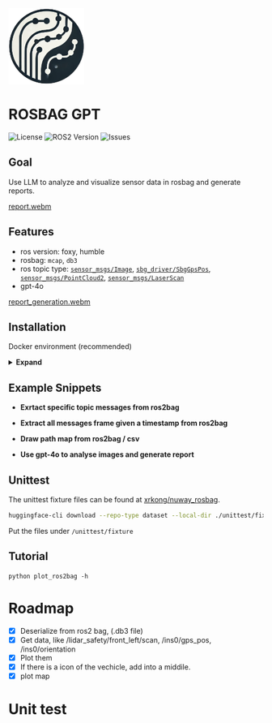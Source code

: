 <img src="resources/rosbaggpt.png" width="150" height="150"/>  

# ROSBAG GPT
![License](https://img.shields.io/github/license/ros2/rosbag2)
![ROS2 Version](https://img.shields.io/badge/ROS2-Humble%20Hawksbill-brightgreen)
![Issues](https://img.shields.io/github/issues/xrkong/rosbag_gpt)

## Goal

Use LLM to analyze and visualize sensor data in rosbag and generate reports.

[report.webm](https://github.com/user-attachments/assets/eecf9b97-3d9c-46b4-97d9-c10d4ef185a8)

## Features
- ros version: foxy, humble
- rosbag: ```mcap```, ```db3```
- ros topic type: [```sensor_msgs/Image```](http://docs.ros.org/en/melodic/api/sensor_msgs/html/msg/Image.html), [```sbg_driver/SbgGpsPos```](http://docs.ros.org/en/api/sbg_driver/html/msg/SbgGpsPos.html), [```sensor_msgs/PointCloud2```](http://docs.ros.org/en/melodic/api/sensor_msgs/html/msg/PointCloud2.html), [```sensor_msgs/LaserScan```](http://docs.ros.org/en/melodic/api/sensor_msgs/html/msg/LaserScan.html)
- gpt-4o

[report_generation.webm](https://github.com/user-attachments/assets/0bb99378-3e2d-4075-9145-157609968325)

## Installation

Docker environment (recommended)
<details><summary> <b>Expand</b> </summary>

``` shell
# create the docker container
nvidia-docker run --name yolov7 -it -v your_coco_path/:/coco/ -v your_code_path/:/yolov7 --shm-size=64g nvcr.io/nvidia/pytorch:21.08-py3

# apt install required packages
apt update
apt install -y zip htop screen libgl1-mesa-glx

# pip install required packages
pip install seaborn thop

# go to code folder
cd /yolov7
```

</details>

## Example Snippets
- **Exrtact specific topic messages from ros2bag**

- **Extract all messages frame given a timestamp from ros2bag**

- **Draw path map from ros2bag / csv**

- **Use gpt-4o to analyse images and generate report**


## Unittest 
The unittest fixture files can be found at [xrkong/nuway_rosbag](https://huggingface.co/datasets/xrkong/nuway_rosbag).  
```bash
huggingface-cli download --repo-type dataset --local-dir ./unittest/fixture  xrkong/nuway_rosbag
```
Put the files under ```/unittest/fixture```

## Tutorial
```
python plot_ros2bag -h
```

# Roadmap

- [x] Deserialize from ros2 bag, (.db3 file)
- [x] Get data, like /lidar_safety/front_left/scan, /ins0/gps_pos, /ins0/orientation
- [x] Plot them
- [x] If there is a icon of the vechicle, add into a middile.
- [x] plot map

# Unit test 


